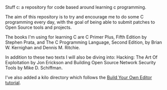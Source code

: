 Stuff c: a repository for code based around learning c programming.

The aim of this repository is to try and encourage me to do some C programming every day, with the goal of being able to submit patches to Open Source tools and projects.

The books I'm using for learning C are C Primer Plus, Fifth Edition by Stephen Prata, and The C Programming Language, Second Edition, by Brian W. Kernighan and Dennis M. Ritchie.

In addition to these two texts I will also be diving into: Hacking: The Art Of Exploitation by Jon Erickson and Building Open Source Network Security Tools by Mike D. Schiffman.

I've also added a kilo directory which follows the [Build Your Own Editor tutorial](http://viewsourcecode.org/snaptoken/kilo/index.html).
